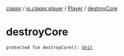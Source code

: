 [clappr](../../index.md) / [io.clappr.player](../index.md) / [Player](index.md) / [destroyCore](./destroy-core.md)

# destroyCore

`protected fun destroyCore(): `[`Unit`](https://kotlinlang.org/api/latest/jvm/stdlib/kotlin/-unit/index.html)